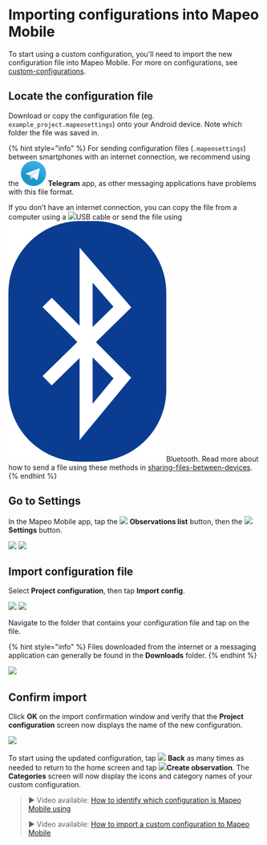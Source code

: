 # Importing configurations into Mapeo Mobile

To start using a custom configuration, you'll need to import the new configuration file into Mapeo Mobile. For more on configurations, see [custom-configurations](../../pre-launch-deployment-preparation/custom-configurations/ "mention").

## Locate the configuration file

Download or copy the configuration file (eg. `example_project.mapeosettings`) onto your Android device. Note which folder the file was saved in.&#x20;

{% hint style="info" %}
For sending configuration files (`.mapeosettings`) between smartphones with an internet connection, we recommend using the ![](../../../.gitbook/assets/Telegram-logo.png) **Telegram** app, as other messaging applications have problems with this file format.&#x20;



If you don't have an internet connection, you can copy the file from a computer using a ![](../../../.gitbook/assets/USB\_cable.png)USB cable or send the file using ![](../../../.gitbook/assets/Bluetooth.png)Bluetooth. Read more about how to send a file using these methods in [sharing-files-between-devices](../../troubleshooting/sharing-files-between-devices/ "mention").
{% endhint %}

## Go to Settings

In the Mapeo Mobile app, tap the ![](../../../.gitbook/assets/app\_icons\_Observation-list\_GREY.png) **Observations list** button, then the ![](../../../.gitbook/assets/app\_icons\_Settings.png) **Settings** button.

![](../../../.gitbook/assets/Homescreen-Observations\_list\_button.jpg)  ![](../../../.gitbook/assets/Mm\_Observations\_list\_screen\_settings\_button.jpg)

## Import configuration file

Select **Project configuration**, then tap **Import config**.

![](../../../.gitbook/assets/Mm\_Settings\_screen\_Project\_config.jpg)  ![](../../../.gitbook/assets/Mm\_Project\_config\_screen-import\_config\_button.jpg)

Navigate to the folder that contains your configuration file and tap on the file.&#x20;

{% hint style="info" %}
Files downloaded from the internet or a messaging application can generally be found in the **Downloads** folder.
{% endhint %}

![](../../../.gitbook/assets/Import\_config\_downloads\_screen.jpg)

## Confirm import

Click **OK** on the import confirmation window and verify that the **Project configuration** screen now displays the name of the new configuration.

![](../../../.gitbook/assets/Mm\_Project\_config\_screen\_IMW-config.jpg)

To start using the updated configuration, tap ![](../../../.gitbook/assets/app\_icons\_back\_arrow.png) **Back** as many times as needed to return to the home screen and tap ![](../../../.gitbook/assets/create\_observation.png)**Create observation**. The **Categories** screen will now display the icons and category names of your custom configuration.&#x20;

> ▶ Video available: [How to identify which configuration is Mapeo Mobile using](https://www.youtube.com/watch?v=SaSxCBGjZiM\&list=PLI10lL3Yr-k2MUMquVTaQxZoiQqfT\_eID\&index=6\&t=65s)
>
> ▶ Video available: [How to import a custom configuration to Mapeo Mobile](https://www.youtube.com/watch?v=PNodALVTG5w\&list=PLI10lL3Yr-k2MUMquVTaQxZoiQqfT\_eID\&index=7\&t=20s)&#x20;
